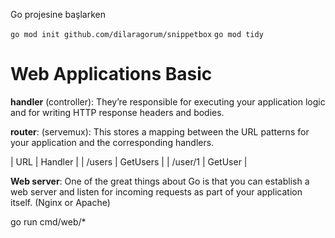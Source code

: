 Go projesine başlarken

`go mod init github.com/dilaragorum/snippetbox`
`go mod tidy`

# Web Applications Basic

**handler** (controller): They’re responsible for executing your application logic and for writing HTTP response headers and bodies.

**router**: (servemux): This stores a mapping between the URL patterns for your
application and the corresponding handlers.

| URL | Handler |
| /users | GetUsers |
| /user/1 | GetUser |

**Web server**: One of the great things about Go is that you can establish a web server
and listen for incoming requests as part of your application itself. (Nginx or Apache)

go run cmd/web/\*
